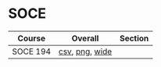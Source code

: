 # SOCE

| Course | Overall | Section |
| ------ | ------- | ------- |
| SOCE 194 | [csv](https://github.com/UCSD-Historical-Enrollment-Data/2024Fall/blob/main/overall/SOCE%20194.csv), [png](https://raw.githubusercontent.com/UCSD-Historical-Enrollment-Data/2024Fall/main/plot_overall/SOCE%20194.png), [wide](https://raw.githubusercontent.com/UCSD-Historical-Enrollment-Data/2024Fall/main/plot_overall_wide/SOCE%20194.png) |  |
